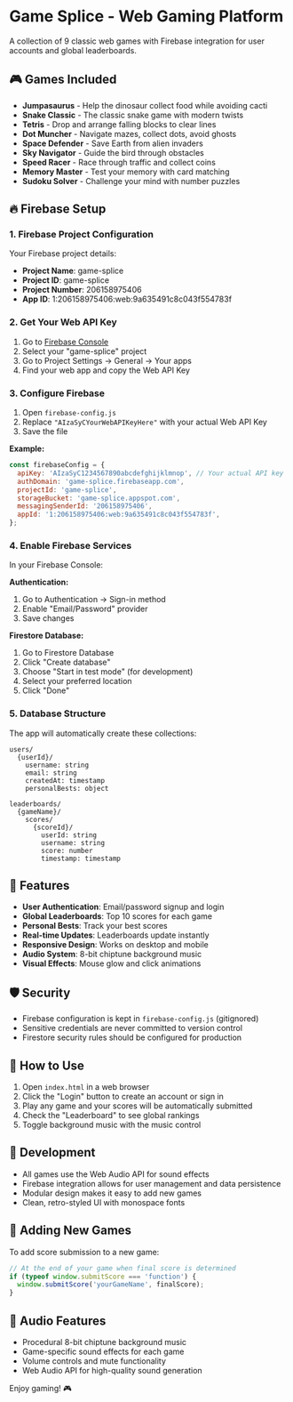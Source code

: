# Game Splice - Web Gaming Platform

A collection of 9 classic web games with Firebase integration for user accounts and global leaderboards.

## 🎮 Games Included

- **Jumpasaurus** - Help the dinosaur collect food while avoiding cacti
- **Snake Classic** - The classic snake game with modern twists
- **Tetris** - Drop and arrange falling blocks to clear lines
- **Dot Muncher** - Navigate mazes, collect dots, avoid ghosts
- **Space Defender** - Save Earth from alien invaders
- **Sky Navigator** - Guide the bird through obstacles
- **Speed Racer** - Race through traffic and collect coins
- **Memory Master** - Test your memory with card matching
- **Sudoku Solver** - Challenge your mind with number puzzles

## 🔥 Firebase Setup

### 1. Firebase Project Configuration

Your Firebase project details:

- **Project Name**: game-splice
- **Project ID**: game-splice
- **Project Number**: 206158975406
- **App ID**: 1:206158975406:web:9a635491c8c043f554783f

### 2. Get Your Web API Key

1. Go to [Firebase Console](https://console.firebase.google.com/)
2. Select your "game-splice" project
3. Go to Project Settings → General → Your apps
4. Find your web app and copy the Web API Key

### 3. Configure Firebase

1. Open `firebase-config.js`
2. Replace `"AIzaSyCYourWebAPIKeyHere"` with your actual Web API Key
3. Save the file

**Example:**

```javascript
const firebaseConfig = {
  apiKey: 'AIzaSyC1234567890abcdefghijklmnop', // Your actual API key
  authDomain: 'game-splice.firebaseapp.com',
  projectId: 'game-splice',
  storageBucket: 'game-splice.appspot.com',
  messagingSenderId: '206158975406',
  appId: '1:206158975406:web:9a635491c8c043f554783f',
};
```

### 4. Enable Firebase Services

In your Firebase Console:

**Authentication:**

1. Go to Authentication → Sign-in method
2. Enable "Email/Password" provider
3. Save changes

**Firestore Database:**

1. Go to Firestore Database
2. Click "Create database"
3. Choose "Start in test mode" (for development)
4. Select your preferred location
5. Click "Done"

### 5. Database Structure

The app will automatically create these collections:

```
users/
  {userId}/
    username: string
    email: string
    createdAt: timestamp
    personalBests: object

leaderboards/
  {gameName}/
    scores/
      {scoreId}/
        userId: string
        username: string
        score: number
        timestamp: timestamp
```

## 🚀 Features

- **User Authentication**: Email/password signup and login
- **Global Leaderboards**: Top 10 scores for each game
- **Personal Bests**: Track your best scores
- **Real-time Updates**: Leaderboards update instantly
- **Responsive Design**: Works on desktop and mobile
- **Audio System**: 8-bit chiptune background music
- **Visual Effects**: Mouse glow and click animations

## 🛡️ Security

- Firebase configuration is kept in `firebase-config.js` (gitignored)
- Sensitive credentials are never committed to version control
- Firestore security rules should be configured for production

## 📱 How to Use

1. Open `index.html` in a web browser
2. Click the "Login" button to create an account or sign in
3. Play any game and your scores will be automatically submitted
4. Check the "Leaderboard" to see global rankings
5. Toggle background music with the music control

## 🔧 Development

- All games use the Web Audio API for sound effects
- Firebase integration allows for user management and data persistence
- Modular design makes it easy to add new games
- Clean, retro-styled UI with monospace fonts

## 📝 Adding New Games

To add score submission to a new game:

```javascript
// At the end of your game when final score is determined
if (typeof window.submitScore === 'function') {
  window.submitScore('yourGameName', finalScore);
}
```

## 🎵 Audio Features

- Procedural 8-bit chiptune background music
- Game-specific sound effects for each game
- Volume controls and mute functionality
- Web Audio API for high-quality sound generation

Enjoy gaming! 🎮
